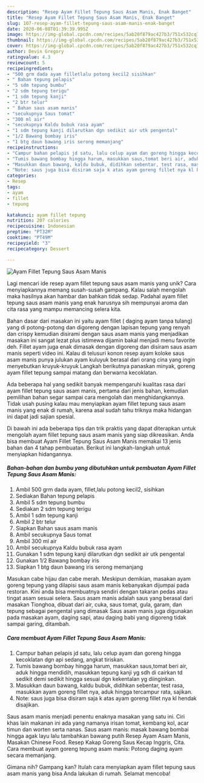 ```yaml
---
description: "Resep Ayam Fillet Tepung Saus Asam Manis, Enak Banget"
title: "Resep Ayam Fillet Tepung Saus Asam Manis, Enak Banget"
slug: 107-resep-ayam-fillet-tepung-saus-asam-manis-enak-banget
date: 2020-06-08T01:39:39.995Z
image: https://img-global.cpcdn.com/recipes/5ab20f879ac427b3/751x532cq70/ayam-fillet-tepung-saus-asam-manis-foto-resep-utama.jpg
thumbnail: https://img-global.cpcdn.com/recipes/5ab20f879ac427b3/751x532cq70/ayam-fillet-tepung-saus-asam-manis-foto-resep-utama.jpg
cover: https://img-global.cpcdn.com/recipes/5ab20f879ac427b3/751x532cq70/ayam-fillet-tepung-saus-asam-manis-foto-resep-utama.jpg
author: Devin Gregory
ratingvalue: 4.3
reviewcount: 5
recipeingredient:
- "500 grm dada ayam filletlalu potong kecil2 sisihkan"
- " Bahan tepung pelapis"
- "5 sdm tepung bumbu"
- "2 sdm tepung terigu"
- "1 sdm tepung kanji"
- "2 btr telur"
- " Bahan saus asam manis"
- "secukupnya Saus tomat"
- "300 ml air"
- "secukupnya Kaldu bubuk rasa ayam"
- "1 sdm tepung kanji dilarutkan dgn sedikit air utk pengental"
- "1/2 Bawang bombay iris"
- "1 btg daun bawang iris serong memanjang"
recipeinstructions:
- "Campur bahan pelapis jd satu, lalu celup ayam dan goreng hingga kecoklatan dgn api sedang, angkat tiriskan."
- "Tumis bawang bombay hingga harum, masukkan saus,tomat beri air, aduk hingga mendidih, masukkan tepung kanji yg sdh di cairkan td sedikit demi sedikit hingga sesuai dgn kekentalan yg diinginkan."
- "Masukkan daun bawang, kaldu bubuk, didihkan sebentar, test rasa, masukkan ayam goreng fillet nya, aduk hingga tercampur rata, sajikan."
- "Note: saus juga bisa disiram saja k atas ayam goreng fillet nya kl hendak disajikan."
categories:
- Resep
tags:
- ayam
- fillet
- tepung

katakunci: ayam fillet tepung 
nutrition: 207 calories
recipecuisine: Indonesian
preptime: "PT32M"
cooktime: "PT49M"
recipeyield: "3"
recipecategory: Dessert

---
```



![Ayam Fillet Tepung Saus Asam Manis](https://img-global.cpcdn.com/recipes/5ab20f879ac427b3/751x532cq70/ayam-fillet-tepung-saus-asam-manis-foto-resep-utama.jpg)

Lagi mencari ide resep ayam fillet tepung saus asam manis yang unik? Cara menyiapkannya memang susah-susah gampang. Kalau salah mengolah maka hasilnya akan hambar dan bahkan tidak sedap. Padahal ayam fillet tepung saus asam manis yang enak harusnya sih mempunyai aroma dan cita rasa yang mampu memancing selera kita.

Bahan dasar dari masakan ini yaitu ayam fillet ( daging ayam tanpa tulang) yang di potong-potong dan digoreng dengan lapisan tepung yang renyah dan crispy kemudian disirami dengan saus asam manis yang menjadikan masakan ini sangat lezat plus istimewa dijamin bakal menjadi menu favorite deh. Fillet ayam juga enak dimasak dengan digoreng dan disiram saus asam manis seperti video ini. Kalau di telusuri konon resep ayam koloke saus asam manis punya julukan ayam kuluyuk berasal dari orang cina yang ingin menyebutkan kruyuk-kruyuk Langkah berikutnya panaskan minyak, goreng ayam fillet tepung sampai matang dan berwarna kecoklatan.

Ada beberapa hal yang sedikit banyak mempengaruhi kualitas rasa dari ayam fillet tepung saus asam manis, pertama dari jenis bahan, kemudian pemilihan bahan segar sampai cara mengolah dan menghidangkannya. Tidak usah pusing kalau mau menyiapkan ayam fillet tepung saus asam manis yang enak di rumah, karena asal sudah tahu triknya maka hidangan ini dapat jadi sajian spesial.


Di bawah ini ada beberapa tips dan trik praktis yang dapat diterapkan untuk mengolah ayam fillet tepung saus asam manis yang siap dikreasikan. Anda bisa membuat Ayam Fillet Tepung Saus Asam Manis memakai 13 jenis bahan dan 4 tahap pembuatan. Berikut ini langkah-langkah untuk menyiapkan hidangannya.

<!--inarticleads1-->

##### Bahan-bahan dan bumbu yang dibutuhkan untuk pembuatan Ayam Fillet Tepung Saus Asam Manis:

1. Ambil 500 grm dada ayam, fillet,lalu potong kecil2, sisihkan
1. Sediakan  Bahan tepung pelapis
1. Ambil 5 sdm tepung bumbu
1. Sediakan 2 sdm tepung terigu
1. Ambil 1 sdm tepung kanji
1. Ambil 2 btr telur
1. Siapkan  Bahan saus asam manis
1. Ambil secukupnya Saus tomat
1. Ambil 300 ml air
1. Ambil secukupnya Kaldu bubuk rasa ayam
1. Gunakan 1 sdm tepung kanji dilarutkan dgn sedikit air utk pengental
1. Gunakan 1/2 Bawang bombay iris
1. Siapkan 1 btg daun bawang iris serong memanjang


Masukan cabe hijau dan cabe merah. Meskipun demikian, masakan ayam goreng tepung yang dilapisi saus asam manis kebanyakan dijumpai pada restoran. Kini anda bisa membuatnya sendiri dengan takaran pedas atau tingat asam sesuai selera. Saus asam manis adalah saus yang berasal dari masakan Tionghoa, dibuat dari air, cuka, saus tomat, gula, garam, dan tepung sebagai pengental yang dimasak Saus asam manis juga digunakan pada masakan ayam, daging sapi, atau daging babi yang digoreng tidak sampai garing, ditambah. 

<!--inarticleads2-->

##### Cara membuat Ayam Fillet Tepung Saus Asam Manis:

1. Campur bahan pelapis jd satu, lalu celup ayam dan goreng hingga kecoklatan dgn api sedang, angkat tiriskan.
1. Tumis bawang bombay hingga harum, masukkan saus,tomat beri air, aduk hingga mendidih, masukkan tepung kanji yg sdh di cairkan td sedikit demi sedikit hingga sesuai dgn kekentalan yg diinginkan.
1. Masukkan daun bawang, kaldu bubuk, didihkan sebentar, test rasa, masukkan ayam goreng fillet nya, aduk hingga tercampur rata, sajikan.
1. Note: saus juga bisa disiram saja k atas ayam goreng fillet nya kl hendak disajikan.


Saus asam manis menjadi penentu enaknya masakan yang satu ini. Ciri khas lain makanan ini ada yang namanya irisan tomat, kembang kol, acar timun dan worten serta nanas. Saus asam manis: masak bawang bombai hingga agak layu lalu tambahkan bawang putih Resep Ayam Asam Manis, Masakan Chinese Food. Resep Kakap Goreng Saus Kecap Inggris, Cita. Cara membuat ayam goreng tepung asam manis: Potong daging ayam secara memanjang. 

Gimana nih? Gampang kan? Itulah cara menyiapkan ayam fillet tepung saus asam manis yang bisa Anda lakukan di rumah. Selamat mencoba!
